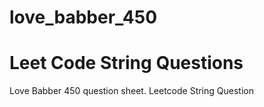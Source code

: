 # love_babber_450
# Leet Code String Questions
Love Babber 450 question sheet.
Leetcode String Question
